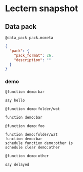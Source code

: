 # Lectern snapshot

## Data pack

`@data_pack pack.mcmeta`

```json
{
  "pack": {
    "pack_format": 26,
    "description": ""
  }
}
```

### demo

`@function demo:bar`

```mcfunction
say hello
```

`@function demo:folder/wat`

```mcfunction
function demo:bar
```

`@function demo:foo`

```mcfunction
function demo:folder/wat
function demo:bar
schedule function demo:other 1s
schedule clear demo:other
```

`@function demo:other`

```mcfunction
say delayed
```
